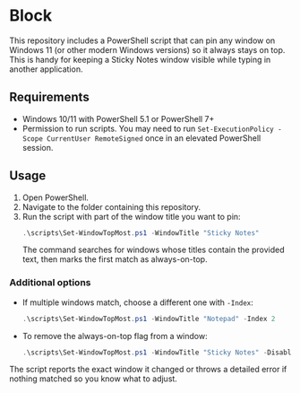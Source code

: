 # Block

This repository includes a PowerShell script that can pin any window on Windows 11 (or other modern Windows versions) so it always stays on top. This is handy for keeping a Sticky Notes window visible while typing in another application.

## Requirements

- Windows 10/11 with PowerShell 5.1 or PowerShell 7+
- Permission to run scripts. You may need to run `Set-ExecutionPolicy -Scope CurrentUser RemoteSigned` once in an elevated PowerShell session.

## Usage

1. Open PowerShell.
2. Navigate to the folder containing this repository.
3. Run the script with part of the window title you want to pin:
   ```powershell
   .\scripts\Set-WindowTopMost.ps1 -WindowTitle "Sticky Notes"
   ```
   The command searches for windows whose titles contain the provided text, then marks the first match as always-on-top.

### Additional options

- If multiple windows match, choose a different one with `-Index`:
  ```powershell
  .\scripts\Set-WindowTopMost.ps1 -WindowTitle "Notepad" -Index 2
  ```
- To remove the always-on-top flag from a window:
  ```powershell
  .\scripts\Set-WindowTopMost.ps1 -WindowTitle "Sticky Notes" -Disable
  ```

The script reports the exact window it changed or throws a detailed error if nothing matched so you know what to adjust.
